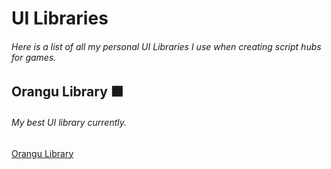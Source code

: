# UI Libraries
###### Here is a list of all my personal UI Libraries I use when creating script hubs for games.

## Orangu Library 🟧
###### My best UI library currently.
[Orangu Library](https://github.com/BooIMDD/uiLibrary/blob/main/orangu.lua)
